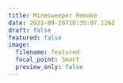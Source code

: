```yaml
---
title: Minesweeper Remake
date: 2021-09-26T18:35:07.126Z
draft: false
featured: false
image:
  filename: featured
  focal_point: Smart
  preview_only: false
---
```

